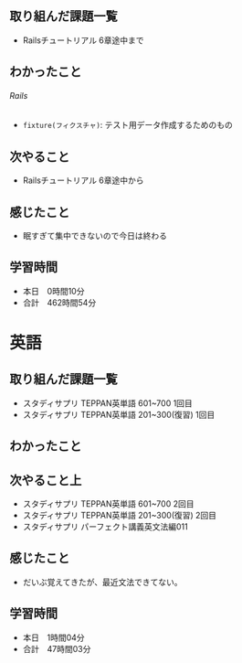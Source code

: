 ## 取り組んだ課題一覧
- Railsチュートリアル 6章途中まで
## わかったこと
###### Rails
- `fixture(フィクスチャ)`: テスト用データ作成するためのもの
## 次やること
- Railsチュートリアル 6章途中から
## 感じたこと
- 眠すぎて集中できないので今日は終わる
## 学習時間
- 本日　0時間10分
- 合計　462時間54分


# 英語
## 取り組んだ課題一覧
- スタディサプリ TEPPAN英単語 601~700 1回目
- スタディサプリ TEPPAN英単語 201~300(復習) 1回目
## わかったこと
## 次やること上
- スタディサプリ TEPPAN英単語 601~700 2回目
- スタディサプリ TEPPAN英単語 201~300(復習) 2回目
- スタディサプリ パーフェクト講義英文法編011
## 感じたこと
- だいぶ覚えてきたが、最近文法できてない。
## 学習時間
- 本日　1時間04分
- 合計　47時間03分